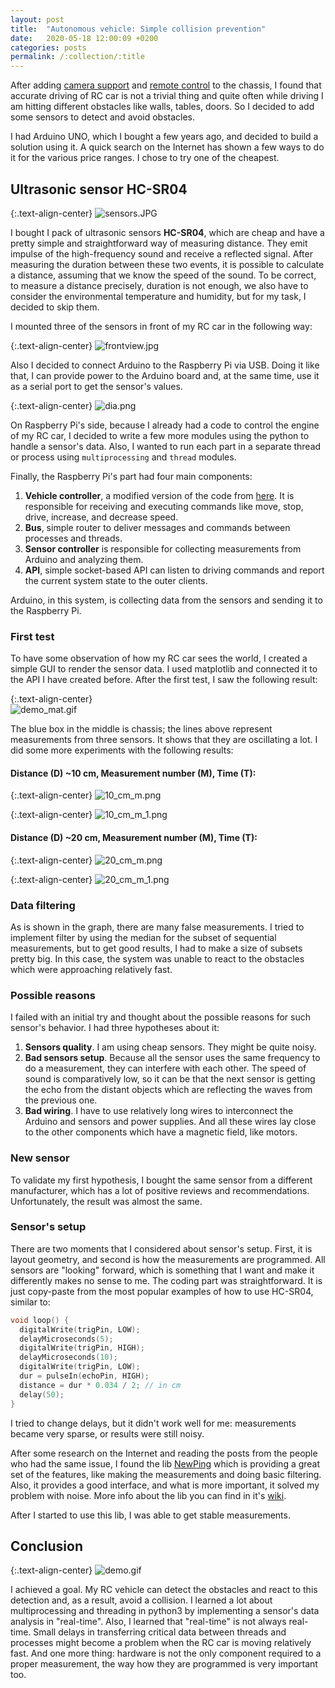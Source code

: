 ```yaml
---
layout: post
title:  "Autonomous vehicle: Simple collision prevention"
date:   2020-05-18 12:00:09 +0200
categories: posts
permalink: /:collection/:title
---
```

After adding [camera support](https://andriikushch.com/posts/2020/04/13/autonomous-vehicle-the-camera.html) and [remote control](https://andriikushch.com/posts/2020/03/22/autonomous-vehicle-the-chassis.html) to the chassis, I found that accurate driving of RC car is not a trivial thing and quite often while driving I am hitting different obstacles like walls, tables, doors. So I decided to add some sensors to detect and avoid obstacles.

I had Arduino UNO, which I bought a few years ago, and decided to build a solution using it. A quick search on the Internet has shown a few ways to do it for the various price ranges. I chose to try one of the cheapest.

## Ultrasonic sensor HC-SR04

{:.text-align-center}
![sensors.JPG](/assets/images/5/sensors.JPG)

I bought I pack of ultrasonic sensors **HC-SR04**, which are cheap and have a pretty simple and straightforward way of measuring distance. They emit impulse of the high-frequency sound and receive a reflected signal. After measuring the duration between these two events, it is possible to calculate a distance, assuming that we know the speed of the sound. To be correct, to measure a distance precisely, duration is not enough, we also have to consider the environmental temperature and humidity, but for my task, I decided to skip them.

I mounted three of the sensors in front of my RC car in the following way:

{:.text-align-center}
![frontview.jpg](/assets/images/5/frontview.jpg)

Also I decided to connect Arduino to the Raspberry Pi via USB. Doing it like that, I can provide power to the Arduino board and, at the same time, use it as a serial port to get the sensor's values.

{:.text-align-center}
![dia.png](/assets/images/5/dia.png)

On Raspberry Pi's side, because I already had a code to control the engine of my RC car, I decided to write a few more modules using the python to handle a sensor's data. Also, I wanted to run each part in a separate thread or process using `multiprocessing` and `thread` modules.

Finally, the Raspberry Pi's part had four main components:

1. **Vehicle controller**, a modified version of the code from [here](https://andriikushch.com/posts/2020/03/22/autonomous-vehicle-the-chassis.html). It is responsible for receiving and executing commands like move, stop, drive, increase, and decrease speed.
2. **Bus**, simple router to deliver messages and commands between processes and threads.
3. **Sensor controller** is responsible for collecting measurements from Arduino and analyzing them.
4. **API**, simple socket-based API can listen to driving commands and report the current system state to the outer clients.

Arduino, in this system, is collecting data from the sensors and sending it to the Raspberry Pi.

### First test
To have some observation of how my RC car sees the world, I created a simple GUI to render the sensor data. I used matplotlib and connected it to the API I have created before. After the first test, I saw the following result:

{:.text-align-center}  
![demo_mat.gif](/assets/images/5/demo_mat.gif) 

The blue box in the middle is chassis; the lines above represent measurements from three sensors. It shows that they are oscillating a lot. I did some more experiments with the following results: 

#### Distance (D) ~10 cm, Measurement number (M), Time (T):

{:.text-align-center}
![10_cm_m.png](/assets/images/5/10_cm_m.png)

{:.text-align-center}
![10_cm_m_1.png](/assets/images/5/10_cm_m_1.png)

#### Distance (D) ~20 cm, Measurement number (M), Time (T):

{:.text-align-center}
![20_cm_m.png](/assets/images/5/20_cm_m.png)

{:.text-align-center}
![20_cm_m_1.png](/assets/images/5/20_cm_m_1.png)

### Data filtering
As is shown in the graph, there are many false measurements. I tried to implement filter by using the median for the subset of sequential measurements, but to get good results, I had to make a size of subsets pretty big. In this case, the system was unable to react to the obstacles which were approaching relatively fast.

### Possible reasons

I failed with an initial try and thought about the possible reasons for such sensor's behavior. I had three hypotheses about it:

1. **Sensors quality**. I am using cheap sensors. They might be quite noisy.
2. **Bad sensors setup**. Because all the sensor uses the same frequency to do a measurement, they can interfere with each other. The speed of sound is comparatively low, so it can be that the next sensor is getting the echo from the distant objects which are reflecting the waves from the previous one.
3. **Bad wiring**. I have to use relatively long wires to interconnect the Arduino and sensors and power supplies. And all these wires lay close to the other components which have a magnetic field, like motors. 

### New sensor

To validate my first hypothesis, I bought the same sensor from a different manufacturer, which has a lot of positive reviews and recommendations. Unfortunately, the result was almost the same.

### Sensor's setup

There are two moments that I considered about sensor's setup. First, it is layout geometry, and second is how the measurements are programmed. All sensors are "looking" forward, which is something that I want and make it differently makes no sense to me. The coding part was straightforward. It is just copy-paste from the most popular examples of how to use HC-SR04, similar to:

```C
void loop() {
  digitalWrite(trigPin, LOW);
  delayMicroseconds(5);
  digitalWrite(trigPin, HIGH);
  delayMicroseconds(10);
  digitalWrite(trigPin, LOW);
  dur = pulseIn(echoPin, HIGH);
  distance = dur * 0.034 / 2; // in cm
  delay(50);
}
```
I tried to change delays, but it didn't work well for me: measurements became very sparse, or results were still noisy. 

After some research on the Internet and reading the posts from the people who had the same issue, I found the lib [NewPing](https://bitbucket.org/teckel12/arduino-new-ping/downloads/) which is providing a great set of the features, like making the measurements and doing basic filtering. Also, it provides a good interface, and what is more important, it solved my problem with noise. More info about the lib you can find in it's [wiki](https://bitbucket.org/teckel12/arduino-new-ping/wiki/Home).

After I started to use this lib, I was able to get stable measurements. 

## Conclusion

{:.text-align-center}
![demo.gif](/assets/images/5/demo.gif)

I achieved a goal. My RC vehicle can detect the obstacles and react to this detection and, as a result, avoid a collision. I learned a lot about multiprocessing and threading in python3 by implementing a sensor's data analysis in "real-time". Also, I learned that "real-time" is not always real-time. Small delays in transferring critical data between threads and processes might become a problem when the RC car is moving relatively fast. And one more thing: hardware is not the only component required to a proper measurement, the way how they are programmed is very important too. 
